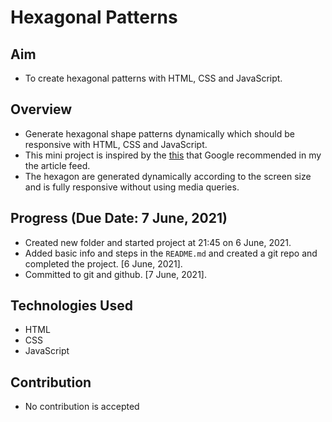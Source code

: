 # Hexagonal Patterns

## Aim
- To create hexagonal patterns with HTML, CSS and JavaScript.

## Overview
- Generate hexagonal shape patterns dynamically which should be responsive with HTML, CSS and JavaScript.
- This mini project is inspired by the [this](https://css-tricks.com/hexagons-and-beyond-flexible-responsive-grid-patterns-sans-media-queries/) that Google recommended in my the article feed.
- The hexagon are generated dynamically according to the screen size and is fully responsive without using media queries.

## Progress (Due Date: 7 June, 2021)
- Created new folder and started project at 21:45 on 6 June, 2021.
- Added basic info and steps in the `README.md` and created a git repo and completed the project. [6 June, 2021].
- Committed to git and github. [7 June, 2021].

## Technologies Used
- HTML
- CSS
- JavaScript

## Contribution
- No contribution is accepted
